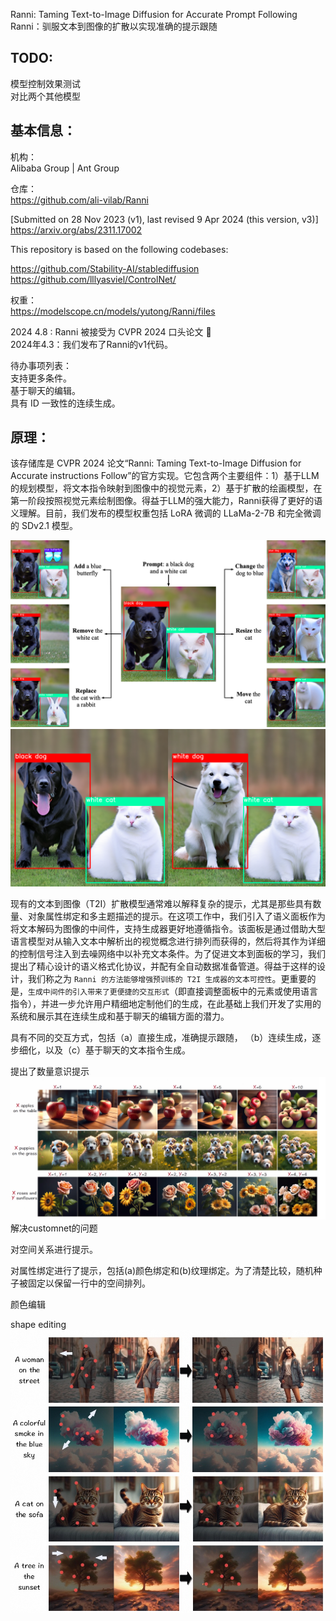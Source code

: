 Ranni: Taming Text-to-Image Diffusion for Accurate Prompt Following    
Ranni：驯服文本到图像的扩散以实现准确的提示跟随   



## TODO:
模型控制效果测试   
对比两个其他模型    



## 基本信息：  
机构：    
Alibaba Group   |   Ant Group     

仓库：     
https://github.com/ali-vilab/Ranni   

[Submitted on 28 Nov 2023 (v1), last revised 9 Apr 2024 (this version, v3)]    
https://arxiv.org/abs/2311.17002    


This repository is based on the following codebases:

https://github.com/Stability-AI/stablediffusion   
https://github.com/lllyasviel/ControlNet/

权重：    
https://modelscope.cn/models/yutong/Ranni/files   

2024 4.8 : Ranni 被接受为 CVPR 2024 口头论文 🎉    
2024年4.3：我们发布了Ranni的v1代码。    

待办事项列表：    
支持更多条件。    
基于聊天的编辑。    
具有 ID 一致性的连续生成。     





   
## 原理：     
该存储库是 CVPR 2024 论文“Ranni: Taming Text-to-Image Diffusion for Accurate instructions Follow”的官方实现。它包含两个主要组件：1）基于LLM的规划模型，将文本指令映射到图像中的视觉元素，2）基于扩散的绘画模型，在第一阶段按照视觉元素绘制图像。得益于LLM的强大能力，Ranni获得了更好的语义理解。目前，我们发布的模型权重包括 LoRA 微调的 LLaMa-2-7B 和完全微调的 SDv2.1 模型。     


![alt text](assets/Ranni/image.png)    
![alt text](assets/Ranni/image-1.png)     


现有的文本到图像（T2I）扩散模型通常难以解释复杂的提示，尤其是那些具有数量、对象属性绑定和多主题描述的提示。在这项工作中，我们引入了语义面板作为将文本解码为图像的中间件，支持生成器更好地遵循指令。该面板是通过借助大型语言模型对从输入文本中解析出的视觉概念进行排列而获得的，然后将其作为详细的控制信号注入到去噪网络中以补充文本条件。为了促进文本到面板的学习，我们提出了精心设计的语义格式化协议，并配有全自动数据准备管道。得益于这样的设计，我们称之为 `Ranni 的方法能够增强预训练的 T2I 生成器的文本可控性`。更重要的是，`生成中间件的引入带来了更便捷的交互形式`（即直接调整面板中的元素或使用语言指令），并进一步允许用户精细地定制他们的生成，在此基础上我们开发了实用的系统和展示其在连续生成和基于聊天的编辑方面的潜力。    

具有不同的交互方式，包括（a）直接生成，准确提示跟随， （b）连续生成，逐步细化，以及（c）基于聊天的文本指令生成。   


提出了数量意识提示     
![alt text](assets/Ranni/image-2.png)     
解决customnet的问题     

对空间关系进行提示。

对属性绑定进行了提示，包括(a)颜色绑定和(b)纹理绑定。为了清楚比较，随机种子被固定以保留一行中的空间排列。    

颜色编辑     

shape editing   
![alt text](assets/Ranni/image-3.png)    



 









